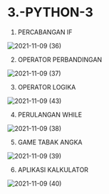 # 3.-PYTHON-3

1. PERCABANGAN IF

![2021-11-09 (36)](https://user-images.githubusercontent.com/93031988/140888984-3e1d8f74-1683-487b-8ace-eda3677882b0.png)

2. OPERATOR PERBANDINGAN

![2021-11-09 (37)](https://user-images.githubusercontent.com/93031988/140889093-7454fb93-239a-4e19-a45b-c2584922a5a8.png)

3. OPERATOR LOGIKA

![2021-11-09 (43)](https://user-images.githubusercontent.com/93031988/140893512-470fee5f-c997-4466-8f24-fa63b880fd6b.png)

4. PERULANGAN WHILE

![2021-11-09 (38)](https://user-images.githubusercontent.com/93031988/140893818-00d5647d-e6eb-4aa8-9691-a24548790ad1.png)

5. GAME TABAK ANGKA

![2021-11-09 (39)](https://user-images.githubusercontent.com/93031988/140894139-14acd038-1858-4798-8d01-03410e1a028f.png)

6. APLIKASI KALKULATOR

![2021-11-09 (40)](https://user-images.githubusercontent.com/93031988/140894902-534ee201-0d48-4009-810f-c8715a5ede62.png)






















